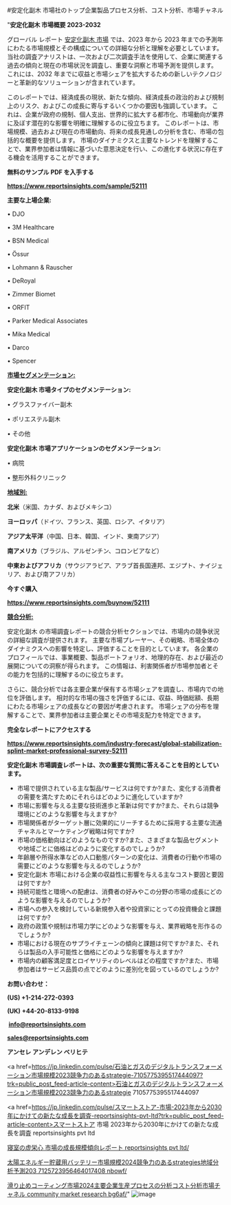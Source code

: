 #安定化副木 市場社のトップ企業製品プロセス分析、コスト分析、市場チャネル

"<strong>安定化副木 市場概要 2023-2032</strong>

グローバル レポート <a href=https://www.reportsinsights.com/sample/52111>安定化副木 市場</a> では、2023 年から 2023 年までの予測年にわたる市場規模とその構成についての詳細な分析と理解を必要としています。 当社の調査アナリストは、一次および二次調査手法を使用して、企業に関連する過去の傾向と現在の市場状況を調査し、重要な洞察と市場予測を提供します。 これには、2032 年までに収益と市場シェアを拡大​​するための新しいテクノロジーと革新的なソリューションが含まれています。

このレポートでは、経済成長の現状、新たな傾向、経済成長の政治的および規制上のリスク、およびこの成長に寄与するいくつかの要因も強調しています。 これは、企業が政府の規制、個人支出、世界的に拡大する都市化、市場動向が業界に及ぼす潜在的な影響を明確に理解するのに役立ちます。 このレポートは、市場規模、過去および現在の市場動向、将来の成長見通しの分析を含む、市場の包括的な概要を提供します。 市場のダイナミクスと主要なトレンドを理解することで、業界参加者は情報に基づいた意思決定を行い、この進化する状況に存在する機会を活用することができます。

<strong><b>無料のサンプル PDF を入手する</b></strong>

<a href=https://www.reportsinsights.com/sample/52111><strong><u>https://www.reportsinsights.com/sample/52111</u></strong></a>

<strong>主要な上場企業:</strong>

• DJO

• 3M Healthcare

• BSN Medical

• Össur

• Lohmann & Rauscher

• DeRoyal

• Zimmer Biomet

• ORFIT

• Parker Medical Associates

• Mika Medical

• Darco

• Spencer

<strong><u>市場セグメンテーション</u></strong><strong><u>:</u></strong>

<strong>安定化副木 市場タイプのセグメンテーション:</strong>

• グラスファイバー副木

• ポリエステル副木

• その他

<strong>安定化副木 市場アプリケーションのセグメンテーション:</strong>

• 病院

• 整形外科クリニック

<strong><u>地域別</u></strong><strong><u>:</u></strong>

<strong>北米</strong>（米国、カナダ、およびメキシコ）

<strong>ヨーロッパ</strong>（ドイツ、フランス、英国、ロシア、イタリア）

<strong>アジア太平洋</strong>（中国、日本、韓国、インド、東南アジア）

<strong>南アメリカ</strong>（ブラジル、アルゼンチン、コロンビアなど）

<strong>中東およびアフリカ</strong>（サウジアラビア、アラブ首長国連邦、エジプト、ナイジェリア、および南アフリカ）

<strong>今すぐ購入</strong>

<a href=https://www.reportsinsights.com/buynow/52111><strong><u>https://www.reportsinsights.com/buynow/52111</u></strong></a>

<strong><u>競合分析:</u></strong>

安定化副木 の市場調査レポートの競合分析セクションでは、市場内の競争状況の詳細な調査が提供されます。 主要な市場プレーヤー、その戦略、市場全体のダイナミクスへの影響を特定し、評価することを目的としています。 各企業のプロフィールでは、事業概要、製品ポートフォリオ、地理的存在、および最近の展開についての洞察が得られます。 この情報は、利害関係者が市場参加者とその能力を包括的に理解するのに役立ちます。

さらに、競合分析では各主要企業が保有する市場シェアを調査し、市場内での地位を評価します。 相対的な市場の強さを評価するには、収益、時価総額、長期にわたる市場シェアの成長などの要因が考慮されます。 市場シェアの分布を理解することで、業界参加者は主要企業とその市場支配力を特定できます。

<strong>完全なレポートにアクセスする</strong>

<a href=https://www.reportsinsights.com/industry-forecast/global-stabilization-splint-market-professional-survey-52111><strong><u><b>https://www.reportsinsights.com/industry-forecast/global-stabilization-splint-market-professional-survey-52111</b></u></strong></a>

<strong><b>安定化副木 市場調査レポートは、次の重要な質問に答えることを目的としています。</b></strong>
<ul>
  <li>市場で提供されている主な製品/サービスは何ですか?また、変化する消費者の需要を満たすためにそれらはどのように進化していますか?</li>
  <li>市場に影響を与える主要な技術進歩と革新は何ですか?また、それらは競争環境にどのような影響を与えますか?</li>
  <li>市場関係者がターゲット層に効果的にリーチするために採用する主要な流通チャネルとマーケティング戦略は何ですか?</li>
  <li>市場の価格動向はどのようなものですか?また、さまざまな製品セグメントや地域ごとに価格はどのように変化するのでしょうか?</li>
  <li>年齢層や所得水準などの人口動態パターンの変化は、消費者の行動や市場の需要にどのような影響を与えるのでしょうか?</li>
  <li>安定化副木 市場における企業の収益性に影響を与える主なコスト要因と要因は何ですか?</li>
  <li>持続可能性と環境への配慮は、消費者の好みやこの分野の市場の成長にどのような影響を与えるのでしょうか?</li>
  <li>市場への参入を検討している新規参入者や投資家にとっての投資機会と課題は何ですか?</li>
  <li>政府の政策や規制は市場力学にどのような影響を与え、業界戦略を形作るのでしょうか?</li>
  <li>市場における現在のサプライチェーンの傾向と課題は何ですか?また、それらは製品の入手可能性と価格にどのような影響を与えますか?</li>
  <li>市場内の顧客満足度とロイヤリティのレベルはどの程度ですか?また、市場参加者はサービス品質の点でどのように差別化を図っているのでしょうか?</li>
</ul>
<strong>お問い合わせ：</strong>

<strong>(US) +1-214-272-0393</strong>

<strong>(UK) +44-20-8133-9198</strong>

<strong> </strong><a href=info@reportsinsights.com><strong><u>info@reportsinsights.com</u></strong></a>

<a href=sales@reportsinsights.com><strong><u>sales@reportsinsights.com</u></strong></a>

<strong>アンセレ アンデレン ベリヒテ</strong>

<a href=https://jp.linkedin.com/pulse/石油とガスのデジタルトランスフォーメーション市場規模2023競争力のあるstrategie-7105775395517444097?trk=public_post_feed-article-content>石油とガスのデジタルトランスフォーメーション市場規模2023競争力のあるstrategie 7105775395517444097</a>

<a href=https://jp.linkedin.com/pulse/スマートストア-市場-2023年から2030年にかけての新たな成長を調査-reportsinsights-pvt-ltd?trk=public_post_feed-article-content>スマートストア 市場 2023年から2030年にかけての新たな成長を調査 reportsinsights pvt ltd</a>

<a href=https://www.linkedin.com/pulse/寝室の虚栄心-市場の成長規模傾向レポート-reportsinsights-pvt-ltd/>寝室の虚栄心 市場の成長規模傾向レポート reportsinsights pvt ltd/</a>

<a href=https://www.linkedin.com/pulse/太陽エネルギー貯蔵用バッテリー市場規模2024競争力のあるstrategies地域分析予測203-7125723956464017408-nbowf/>太陽エネルギー貯蔵用バッテリー市場規模2024競争力のあるstrategies地域分析予測203 7125723956464017408 nbowf/</a>

<a href=https://www.linkedin.com/pulse/滑り止めコーティング市場2024主要企業生産プロセスの分析コスト分析市場チャネル-community-market-research-bg6af/>滑り止めコーティング市場2024主要企業生産プロセスの分析コスト分析市場チャネル community market research bg6af/</a>"
![image](https://github.com/aanak123/RIMarketer1/assets/158471119/0098137f-8fbf-49f7-9064-d200920b669b)
